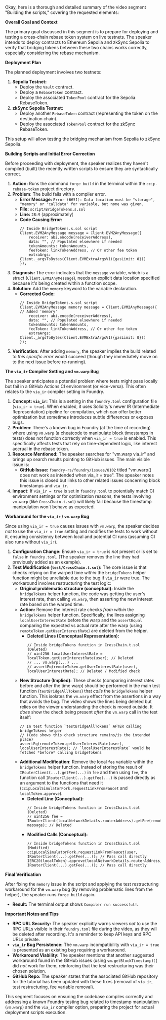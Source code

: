 Okay, here is a thorough and detailed summary of the video segment "Building the scripts," covering the requested elements:

**Overall Goal and Context**

The primary goal discussed in this segment is to prepare for deploying and testing a cross-chain rebase token system on live testnets. The speaker intends to deploy contracts to Ethereum Sepolia and zkSync Sepolia to verify that bridging tokens between these two chains works correctly, especially considering the rebase mechanism.

**Deployment Plan**

The planned deployment involves two testnets:

1.  **Sepolia Testnet:**
    *   Deploy the `Vault` contract.
    *   Deploy a `RebaseToken` contract.
    *   Deploy the associated `TokenPool` contract for the Sepolia RebaseToken.
2.  **zkSync Sepolia Testnet:**
    *   Deploy another `RebaseToken` contract (representing the token on the destination chain).
    *   Deploy the associated `TokenPool` contract for the zkSync RebaseToken.

This setup will allow testing the bridging mechanism from Sepolia to zkSync Sepolia.

**Building Scripts and Initial Error Correction**

Before proceeding with deployment, the speaker realizes they haven't compiled (built) the recently written scripts to ensure they are syntactically correct.

1.  **Action:** Runs the command `forge build` in the terminal within the `ccip-rebase-token` project directory.
2.  **Problem:** The build fails with a compiler error.
    *   **Error Message:** `Error (6651): Data location must be "storage", "memory" or "calldata" for variable, but none was given.`
    *   **File:** `script/BridgeTokens.s.sol`
    *   **Line:** `28:9` (approximately)
    *   **Code Causing Error:**
        ```solidity
        // Inside BridgeTokens.s.sol script
        Client.EVM2AnyMessage message = Client.EVM2AnyMessage({
            receiver: abi.encode(receiverAddress),
            data: "", // Populated elsewhere if needed
            tokenAmounts: tokenAmounts,
            feeToken: linkTokenAddress, // Or other fee token
            extraArgs: Client._argsToBytes(Client.EVMExtraArgsV1({gasLimit: 0}))
        });
        ```
3.  **Diagnosis:** The error indicates that the `message` variable, which is a struct (`Client.EVM2AnyMessage`), needs an explicit data location specified because it's being created within a function scope.
4.  **Solution:** Add the `memory` keyword to the variable declaration.
    *   **Corrected Code:**
        ```solidity
        // Inside BridgeTokens.s.sol script
        Client.EVM2AnyMessage memory message = Client.EVM2AnyMessage({ // Added 'memory'
            receiver: abi.encode(receiverAddress),
            data: "", // Populated elsewhere if needed
            tokenAmounts: tokenAmounts,
            feeToken: linkTokenAddress, // Or other fee token
            extraArgs: Client._argsToBytes(Client.EVMExtraArgsV1({gasLimit: 0}))
        });
        ```
5.  **Verification:** After adding `memory`, the speaker implies the build related to *this specific error* would succeed (though they immediately move on to the next issue before re-running).

**The `via_ir` Compiler Setting and `vm.warp` Bug**

The speaker anticipates a potential problem where tests might pass locally but fail in a GitHub Actions CI environment (or vice-versa). This often relates to the `via_ir` compiler setting in Foundry.

1.  **Concept: `via_ir`:** This is a setting in the `foundry.toml` configuration file (`via_ir = true`). When enabled, it uses Solidity's newer IR (Intermediate Representation) pipeline for compilation, which can offer better optimization but sometimes introduces subtle differences or exposes bugs.
2.  **Problem:** There's a known bug in Foundry (at the time of recording) where using `vm.warp` (a cheatcode to manipulate block timestamps in tests) does not function correctly when `via_ir = true` is enabled. This specifically affects tests that rely on time-dependent logic, like interest accrual in the rebase token.
3.  **Resource Mentioned:** The speaker searches for "vm.warp via_ir" and brings up search results pointing to GitHub issues. The main visible issue is:
    *   **GitHub Issue:** `foundry-rs/foundry/issues/8102` titled "vm.warp() does not work as intended when via_ir = true". The speaker notes this issue is closed but links to other related issues concerning block timestamps and `via_ir`.
4.  **Impact:** If `via_ir = true` is set in `foundry.toml` to potentially match CI environment settings or for optimization reasons, the tests involving `vm.warp` (like `CrossChain.t.sol`) will likely fail because the timestamp manipulation won't behave as expected.

**Workaround for the `via_ir` / `vm.warp` Bug**

Since using `via_ir = true` causes issues with `vm.warp`, the speaker decides *not* to use the `via_ir = true` setting and modifies the tests to work without it, ensuring consistency between local and potential CI runs (assuming CI also runs without `via_ir`).

1.  **Configuration Change:** Ensure `via_ir = true` is *not* present or is set to `false` in `foundry.toml`. (The speaker removes the line they had previously added as an example).
2.  **Test Modification (`test/CrossChain.t.sol`):** The core issue is that checks relying on the warped time *within* the `bridgeTokens` helper function might be unreliable due to the bug if `via_ir` were true. The workaround involves restructuring the test logic:
    *   **Original problematic structure (conceptual):** Inside the `bridgeTokens` helper function, the code was getting the user's interest rate, then calling `vm.warp`, then asserting the new interest rate based on the warped time.
    *   **Action:** Remove the interest rate checks *from within* the `bridgeTokens` helper function. Specifically, the lines assigning `localUserInterestRate` before the warp and the `assertEqual` comparing the expected vs actual rate after the warp (using `remoteToken.getUserInterestRate`) are deleted from the helper.
        *   **Deleted Lines (Conceptual Representation):**
            ```solidity
            // Inside bridgeTokens function in CrossChain.t.sol (Deleted)
            // uint256 localUserInterestRate = localToken.getUserInterestRate(user); // Deleted
            // ... vm.warp(...) ...
            // assertEq(remoteToken.getUserInterestRate(user), localUserInterestRate); // Deleted / Modified check
            ```
    *   **New Structure (Implied):** These checks (comparing interest rates before and after the time warp) should be performed in the main test function (`testBridgeAllTokens`) that *calls* the `bridgeTokens` helper function. This isolates the `vm.warp` effect from the assertions in a way that avoids the bug. The video shows the lines being deleted but relies on the viewer understanding the check is moved outside. It *does* show the check being present *after* the `vm.warp` call in the test itself:
        ```solidity
        // In test function `testBridgeAllTokens` AFTER calling bridgeTokens helper
        // (Code shows this check structure remains/is the intended place)
        assertEq(remoteToken.getUserInterestRate(user), localUserInterestRate); // `localUserInterestRate` would be fetched *before* calling bridgeTokens
        ```
    *   **Additional Modification:** Remove the local `fee` variable within the `bridgeTokens` helper function. Instead of storing the result of `IRouterClient(...).getFee(...)` in `fee` and then using `fee`, the function call `IRouterClient(...).getFee(...)` is passed directly as an argument to the functions that need it (`ccipLocalSimulatorFork.requestLinkFromFaucet` and `localToken.approve`).
        *   **Deleted Line (Conceptual):**
            ```solidity
            // Inside bridgeTokens function in CrossChain.t.sol (Deleted)
            // uint256 fee = IRouterClient(localNetworkDetails.routerAddress).getFee(remoteNetworkDetails.chainSelector, message); // Deleted
            ```
        *   **Modified Calls (Conceptual):**
            ```solidity
            // Inside bridgeTokens function in CrossChain.t.sol (Modified)
            ccipLocalSimulatorFork.requestLinkFromFaucet(user, IRouterClient(...).getFee(...)); // Pass call directly
            IERC20(localToken).approve(localNetworkDetails.routerAddress, IRouterClient(...).getFee(...)); // Pass call directly
            ```

**Final Verification**

After fixing the `memory` issue in the script and applying the test restructuring workaround for the `vm.warp` bug (by removing problematic lines from the helper), the speaker runs `forge build` again.

*   **Result:** The terminal output shows `Compiler run successful!`.

**Important Notes and Tips**

*   **RPC URL Security:** The speaker explicitly warns viewers *not* to use the RPC URLs visible in their `foundry.toml` file during the video, as they will be deleted after recording. It's a reminder to keep API keys and RPC URLs private.
*   **`via_ir` Bug Persistence:** The `vm.warp` incompatibility with `via_ir = true` is presented as an existing bug requiring a workaround.
*   **Workaround Viability:** The speaker mentions that another suggested workaround found in the GitHub issues (using `vm.getBlockTimestamp()`) did *not* work for them, reinforcing that the test restructuring was their chosen solution.
*   **GitHub Repo:** The speaker states that the associated GitHub repository for the tutorial has been updated with these fixes (removal of `via_ir`, test restructuring, fee variable removal).

This segment focuses on ensuring the codebase compiles correctly and addressing a known Foundry testing bug related to timestamp manipulation (`vm.warp`) and the `via_ir` compiler option, preparing the project for actual deployment scripts execution.